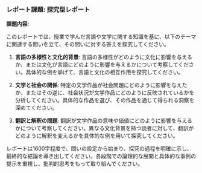 ### レポート課題: 探究型レポート

**課題内容:**

このレポートでは、授業で学んだ言語や文学に関する知識を基に、以下のテーマに関連する問いを立て、その問いに対する答えを探究してください。

1. **言語の多様性と文化的背景**: 言語の多様性がどのように文化に影響を与えるか、または文化が言語にどのように影響を与えるかについて考察してください。具体的な例を挙げて、言語と文化の相互作用を探究してください。

2. **文学と社会の関係**: 特定の文学作品が社会問題にどのように影響を与えたか、またはその逆に、社会状況が文学作品にどのように反映されているかを分析してください。具体的な作品を選び、その作品を通じて得られる洞察を深めてください。

3. **翻訳と解釈の問題**: 翻訳が文学作品の意味や価値にどのように影響を与えるかについて考察してください。異なる文化背景を持つ読者に対して、翻訳がどのように解釈を変えるかを具体的な例を用いて探究してください。

レポートは1600字程度で、問いの設定から始まり、探究の過程を明確に示し、最終的な結論を導き出してください。各段階での論理的な展開と具体的な事例の提示を重視し、批判的思考をもって取り組んでください。